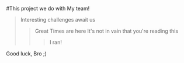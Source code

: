 #This project we do with My team!

>Interesting challenges await us
>>Great Times are here
>>It's not in vain that you're reading this
>>>I ran!


Good luck, Bro ;)
